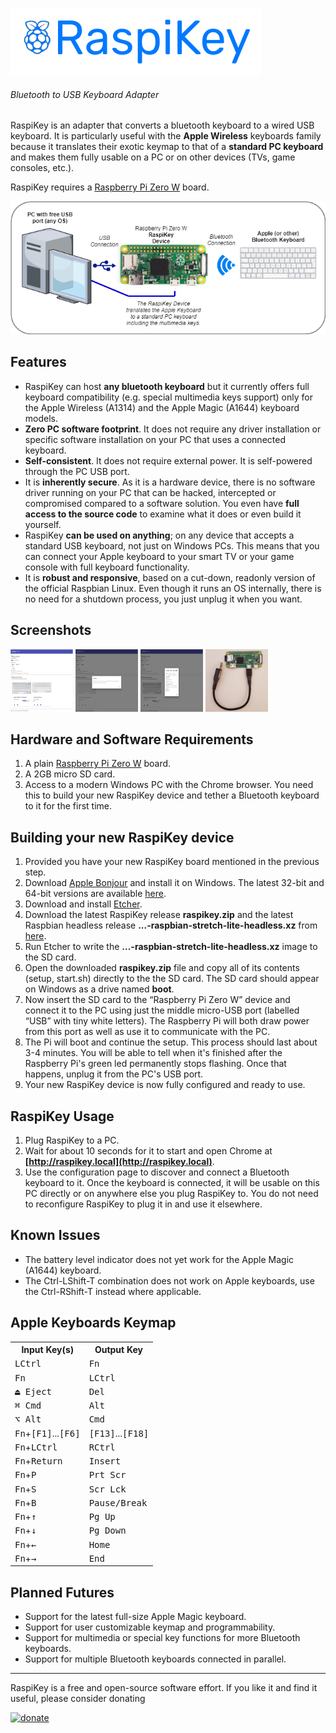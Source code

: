 ![raspikey-logo](images/raspikey-logo.png)
###### Bluetooth to USB Keyboard Adapter

RaspiKey is an adapter that converts a bluetooth keyboard to a wired USB keyboard. It is particularly useful with the **Apple Wireless** keyboards family because it translates their exotic keymap to that of a **standard PC keyboard** and makes them fully usable on a PC or on other devices (TVs, game consoles, etc.).

RaspiKey requires a [Raspberry Pi Zero W](https://www.raspberrypi.org/products/raspberry-pi-zero-w/) board.

![raspikey-diagram](images/raspikey-diagram.png)

Features
--------

* RaspiKey can host **any bluetooth keyboard** but it currently offers full keyboard compatibility (e.g. special multimedia keys support) only for the Apple Wireless (A1314) and the Apple Magic (A1644) keyboard models.
* **Zero PC software footprint**. It does not require any driver installation or specific software installation on your PC that uses a connected keyboard.
* **Self-consistent**. It does not require external power. It is self-powered through the PC USB port.
* It is **inherently secure**. As it is a hardware device, there is no software driver running on your PC that can be hacked, intercepted or compromised compared to a software solution. You even have **full access to the source code** to examine what it does or even build it yourself.
* RaspiKey **can be used on anything**; on any device that accepts a standard USB keyboard, not just on Windows PCs. This means that you can connect your Apple keyboard to your smart TV or your game console with full keyboard functionality.
* It is **robust and responsive**, based on a cut-down, readonly version of the official Raspbian Linux. Even though it runs an OS internally, there is no need for a shutdown process, you just unplug it when you want.

Screenshots
-----------

<a href="images/shot1.png"><img width="100" height="100" src="images/shot1_tn.png"></a>
<a href="images/shot2.png"><img width="100" height="100" src="images/shot2_tn.png"></a>
<a href="images/shot3.png"><img width="100" height="100" src="images/shot3_tn.png"></a>
<a href="images/shot4.jpg"><img width="100" height="100" src="images/shot4_tn.jpg"></a>


Hardware and Software Requirements
----------------------------------

1. A plain [Raspberry Pi Zero W](https://www.raspberrypi.org/products/raspberry-pi-zero-w/) board.
2. A 2GB micro SD card.
3. Access to a modern Windows PC with the Chrome browser. You need this to build your new RaspiKey device and tether a Bluetooth keyboard to it for the first time.

Building your new RaspiKey device
---------------------------------

1. Provided you have your new RaspiKey board mentioned in the previous step.
2. Download [Apple Bonjour](https://developer.apple.com/bonjour/) and install it on Windows. The latest 32-bit and 64-bit versions are available [here](https://github.com/samartzidis/RaspiKey/tree/master/utilities).
3. Download and install [Etcher](https://etcher.io/).
4. Download the latest RaspiKey release **raspikey.zip** and the latest Raspbian headless release **...-raspbian-stretch-lite-headless.xz** from [here](https://github.com/samartzidis/RaspiKey/releases).
5. Run Etcher to write the **...-raspbian-stretch-lite-headless.xz** image to the SD card.
6. Open the downloaded **raspikey.zip** file and copy all of its contents (setup, start.sh) directly to the the SD card. The SD card should appear on Windows as a drive named **boot**.
7. Now insert the SD card to the “Raspberry Pi Zero W” device and connect it to the PC using just the middle micro-USB port (labelled “USB” with tiny white letters). The Raspberry Pi will both draw power from this port as well as use it to communicate with the PC.
8. The Pi will boot and continue the setup. This process should last about 3-4 minutes. You will be able to tell when it's finished after the Raspberry Pi's green led permanently stops flashing. Once that happens, unplug it from the PC's USB port.
9. Your new RaspiKey device is now fully configured and ready to use.

RaspiKey Usage
--------------
1. Plug RaspiKey to a PC.
2. Wait for about 10 seconds for it to start and open Chrome at **[http://raspikey.local](http://raspikey.local)**. 
3. Use the configuration page to discover and connect a Bluetooth keyboard to it. Once the keyboard is connected, it will be usable on this PC directly or on anywhere else you plug RaspiKey to. You do not need to reconfigure RaspiKey to plug it in and use it elsewhere.


Known Issues
------------

*   The battery level indicator does not yet work for the Apple Magic (A1644) keyboard.
*   The Ctrl-LShift-T combination does not work on Apple keyboards, use the Ctrl-RShift-T instead where applicable.

Apple Keyboards Keymap
----------------------

<table>
    <tr>
      <th>Input Key(s)</th>
      <th>Output Key</th>
    </tr>
    <tr>
      <td><kbd>LCtrl</kbd></td><td><kbd>Fn</kbd></td>
    </tr>
    <tr>
      <td><kbd>Fn</kbd></td><td><kbd>LCtrl</kbd></td>
    </tr>
    <tr>
      <td><kbd>⏏︎ Eject</kbd></td><td><kbd>Del</kbd></td>
    </tr>
    <tr>
      <td><kbd>⌘ Cmd</kbd></td><td><kbd>Alt</kbd></td>
    </tr>    
    <tr>
      <td><kbd>⌥ Alt</kbd></td><td><kbd>Cmd</kbd></td>
    </tr>    
    <tr>
      <td><kbd>Fn</kbd>+<kbd>[F1]</kbd>...<kbd>[F6]</kbd></td><td><kbd>[F13]</kbd>...<kbd>[F18]</kbd></td>
    </tr>
    <tr>
      <td><kbd>Fn</kbd>+<kbd>LCtrl</kbd></td><td><kbd>RCtrl</kbd></td>
    </tr>
    <tr>
      <td><kbd>Fn</kbd>+<kbd>Return</kbd></td><td><kbd>Insert</kbd></td>
    </tr>
    <tr>
      <td><kbd>Fn</kbd>+<kbd>P</kbd></td><td><kbd>Prt Scr</kbd></td>
    </tr>
    <tr>
      <td><kbd>Fn</kbd>+<kbd>S</kbd></td><td><kbd>Scr Lck</kbd></td>
    </tr>
    <tr>
      <td><kbd>Fn</kbd>+<kbd>B</kbd></td><td><kbd>Pause/Break</kbd></td>
    </tr>
    <tr>
      <td><kbd>Fn</kbd>+<kbd>&uarr;</kbd></td><td><kbd>Pg Up</kbd></td>
    </tr>
    <tr>
      <td><kbd>Fn</kbd>+<kbd>&darr;</kbd></td><td><kbd>Pg Down</kbd></td>
    </tr>
    <tr>
      <td><kbd>Fn</kbd>+<kbd>&larr;</kbd></td><td><kbd>Home</kbd></td>
    </tr>
    <tr>
      <td><kbd>Fn</kbd>+<kbd>&rarr;</kbd></td><td><kbd>End</kbd></td>
    </tr>
  </table>

Planned Futures
---------------

*   Support for the latest full-size Apple Magic keyboard.
*   Support for user customizable keymap and programmability.
*   Support for multimedia or special key functions for more Bluetooth keyboards.
*   Support for multiple Bluetooth keyboards connected in parallel.


---
RaspiKey is a free and open-source software effort. If you like it and find it useful, please consider donating

[![donate](https://img.shields.io/badge/Donate-PayPal-green.svg)](https://www.paypal.com/cgi-bin/webscr?cmd=_s-xclick&hosted_button_id=TBM5P9X6GZRCL)


